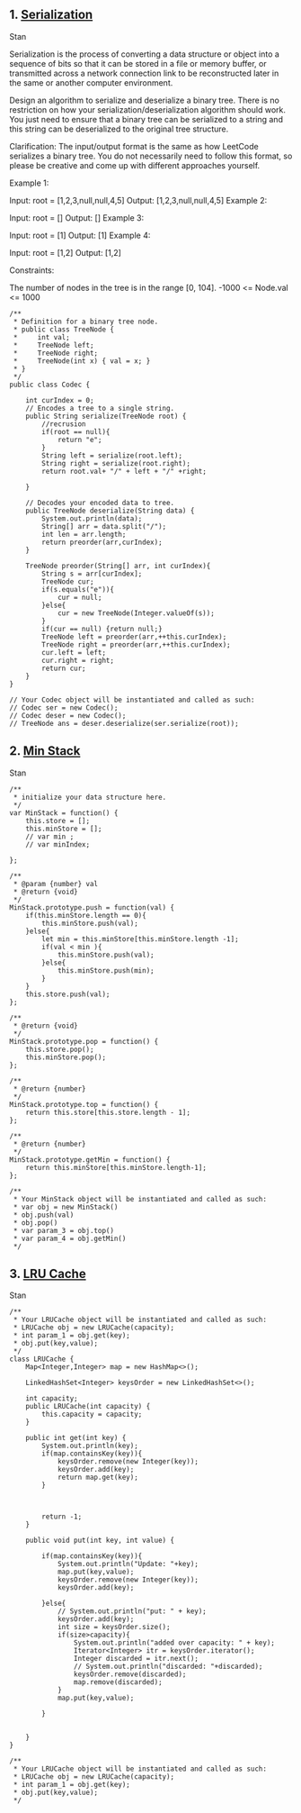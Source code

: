 ## 1. [Serialization](https://leetcode.com/problems/serialize-and-deserialize-binary-tree/) 

Stan

Serialization is the process of converting a data structure or object into a sequence of bits so that it can be stored in a file or memory buffer, or transmitted across a network connection link to be reconstructed later in the same or another computer environment.

Design an algorithm to serialize and deserialize a binary tree. There is no restriction on how your serialization/deserialization algorithm should work. You just need to ensure that a binary tree can be serialized to a string and this string can be deserialized to the original tree structure.

Clarification: The input/output format is the same as how LeetCode serializes a binary tree. You do not necessarily need to follow this format, so please be creative and come up with different approaches yourself.

Example 1:


Input: root = [1,2,3,null,null,4,5]
Output: [1,2,3,null,null,4,5]
Example 2:

Input: root = []
Output: []
Example 3:

Input: root = [1]
Output: [1]
Example 4:

Input: root = [1,2]
Output: [1,2]

Constraints:

The number of nodes in the tree is in the range [0, 104].
-1000 <= Node.val <= 1000

```
/**
 * Definition for a binary tree node.
 * public class TreeNode {
 *     int val;
 *     TreeNode left;
 *     TreeNode right;
 *     TreeNode(int x) { val = x; }
 * }
 */
public class Codec {

    int curIndex = 0;
    // Encodes a tree to a single string.
    public String serialize(TreeNode root) {
        //recrusion
        if(root == null){
            return "e";
        }
        String left = serialize(root.left);
        String right = serialize(root.right);
        return root.val+ "/" + left + "/" +right;
        
    }

    // Decodes your encoded data to tree.
    public TreeNode deserialize(String data) {
        System.out.println(data);
        String[] arr = data.split("/");
        int len = arr.length;
        return preorder(arr,curIndex);
    }
    
    TreeNode preorder(String[] arr, int curIndex){
        String s = arr[curIndex];
        TreeNode cur;
        if(s.equals("e")){
            cur = null;
        }else{
            cur = new TreeNode(Integer.valueOf(s));
        }
        if(cur == null) {return null;}
        TreeNode left = preorder(arr,++this.curIndex);
        TreeNode right = preorder(arr,++this.curIndex);
        cur.left = left;
        cur.right = right;
        return cur;
    }
}

// Your Codec object will be instantiated and called as such:
// Codec ser = new Codec();
// Codec deser = new Codec();
// TreeNode ans = deser.deserialize(ser.serialize(root));
```

## 2. [Min Stack](https://leetcode.com/problems/min-stack/solution/)

Stan 

```
/**
 * initialize your data structure here.
 */
var MinStack = function() {
    this.store = [];
    this.minStore = [];
    // var min ;
    // var minIndex;
    
};

/** 
 * @param {number} val
 * @return {void}
 */
MinStack.prototype.push = function(val) {
    if(this.minStore.length == 0){
        this.minStore.push(val);
    }else{
        let min = this.minStore[this.minStore.length -1];
        if(val < min ){
            this.minStore.push(val);
        }else{
            this.minStore.push(min);
        }
    }
    this.store.push(val);
};

/**
 * @return {void}
 */
MinStack.prototype.pop = function() {
    this.store.pop();
    this.minStore.pop();
};

/**
 * @return {number}
 */
MinStack.prototype.top = function() {
    return this.store[this.store.length - 1];
};

/**
 * @return {number}
 */
MinStack.prototype.getMin = function() {
    return this.minStore[this.minStore.length-1];
};

/** 
 * Your MinStack object will be instantiated and called as such:
 * var obj = new MinStack()
 * obj.push(val)
 * obj.pop()
 * var param_3 = obj.top()
 * var param_4 = obj.getMin()
 */

```
## 3. [LRU Cache](https://leetcode.com/problems/lru-cache/solution/)

Stan

```
/**
 * Your LRUCache object will be instantiated and called as such:
 * LRUCache obj = new LRUCache(capacity);
 * int param_1 = obj.get(key);
 * obj.put(key,value);
 */
class LRUCache {
    Map<Integer,Integer> map = new HashMap<>();
    
    LinkedHashSet<Integer> keysOrder = new LinkedHashSet<>();
    
    int capacity;
    public LRUCache(int capacity) {
        this.capacity = capacity;
    }
    
    public int get(int key) {
        System.out.println(key);
        if(map.containsKey(key)){
            keysOrder.remove(new Integer(key));
            keysOrder.add(key);
            return map.get(key);
        }
        

        
        return -1;
    }
    
    public void put(int key, int value) {
        
        if(map.containsKey(key)){
            System.out.println("Update: "+key);
            map.put(key,value);
            keysOrder.remove(new Integer(key));
            keysOrder.add(key);
            
        }else{
            // System.out.println("put: " + key);
            keysOrder.add(key);
            int size = keysOrder.size();
            if(size>capacity){
                System.out.println("added over capacity: " + key);
                Iterator<Integer> itr = keysOrder.iterator();
                Integer discarded = itr.next();
                // System.out.println("discarded: "+discarded);
                keysOrder.remove(discarded);
                map.remove(discarded);
            }
            map.put(key,value);
            
        }
        
        
    }
}

/**
 * Your LRUCache object will be instantiated and called as such:
 * LRUCache obj = new LRUCache(capacity);
 * int param_1 = obj.get(key);
 * obj.put(key,value);
 */
```
